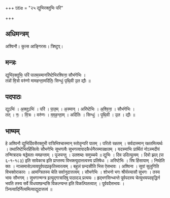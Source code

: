 +++
title = "२५ द्युभिरक्तुभिः परि"

+++
## अधिमन्त्रम्
अश्विनौ। कुत्स आङ्गिरसः। त्रिष्टुप्।

## मन्त्रः
द्युभि॑र॒क्तुभिः॒ परि॑ पातम॒स्मानरि॑ष्टेभिरश्विना॒ सौभ॑गेभिः ।  
तन्नो॑ मि॒त्रो वरु॑णो मामहन्ता॒मदि॑तिः॒ सिन्धुः॑ पृथि॒वी उ॒त द्यौः ॥

## पदपाठः
द्युऽभिः॑ । अ॒क्तुऽभिः॑ । परि॑ । पा॒त॒म् । अ॒स्मान् । अरि॑ष्टेभिः । अ॒श्वि॒ना॒ । सौभ॑गेभिः ।  
तत् । नः॒ । मि॒त्रः । वरु॑णः । म॒म॒ह॒न्ता॒म् । अदि॑तिः । सिन्धुः॑ । पृ॒थि॒वी । उ॒त । द्यौः ॥

## भाष्यम्
हे अश्विनौ द्युभिर्दिवसैरक्तुभी रात्रिभिश्चास्मान् स्तोतॄन्परि पातम् । परितो रक्षतम् । सर्वदास्मान् रक्षतमित्यर्थः । तथारिष्टेभिरहिंसित्वॆः सौभगेभिः सुभगत्वैः सुभगत्वापादकैर्धनैरस्मान्रक्षतम् । यदस्माभिः प्रार्थितं नोऽस्मदीयं तन्मित्रादयः षड्डेवताः ममहन्ताम् । पूजयन्तु । उतशब्दः समुच्चये ॥ द्युभिः । दिव उदित्युत्वम् । दिवो झल् (पा ६-१-१८३) इति सावेकाच इति प्राप्तस्य विभक्त्युदात्तत्वस्य प्रतिषेधः । अरिष्टेभिः । रिष हिंसायाम् । निष्ठेति क्तः । नञ्समासेऽव्ययपूर्वपदप्रकृतिस्वरत्वम् । बहुलं छन्दसीति भिस ऐसभावः । अश्विना । सुपां सुलुगिति विभक्तेराकारः । आमन्त्रितस्य चेति सर्वानुदात्तत्वम् । सौभगेभिः । शोभनो भगः श्रीर्यस्यासौ सुभगः । तस्य भावः सौभगम् । सुभगान्मन्त्र इत्युद्गात्रादिषु पाठादञ् प्रत्ययः । हृद्भगसिन्ध्वन्ते पूर्वपदस्य चेत्युभयपदवृद्धिर्न भवति तस्य सर्वे विधयश्छन्दसि विकल्प्यन्त इति विकल्पितत्वात् । पूर्ववदैसभावः । ञ्नित्यादिर्नित्यमित्याद्युदात्तत्वं ॥